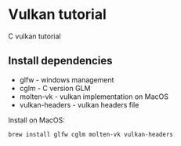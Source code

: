 # Vulkan tutorial

C vulkan tutorial

## Install dependencies

* glfw - windows management
* cglm - C version GLM
* molten-vk - vulkan implementation on MacOS
* vulkan-headers - vulkan headers file

Install on MacOS:

``` bash
brew install glfw cglm molten-vk vulkan-headers
```
